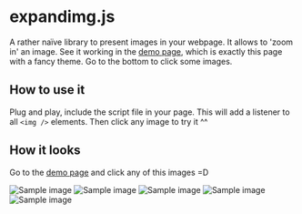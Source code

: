 # expandimg.js

A rather naïve library to present images in your webpage. It allows to 'zoom in' an image. See it working in the [demo page](https://expandimg.kevinrpb.me), which is exactly this page with a fancy theme. Go to the bottom to click some images.

## How to use it

Plug and play, include the script file in your page. This will add a listener to all `<img />` elements. Then click any image to try it ^^


## How it looks

Go to the [demo page](https://expandimg.kevinrpb.me) and click any of this images =D

![Sample image](https://placeimg.com/640/480/any)
![Sample image](https://placeimg.com/480/320/any)
![Sample image](https://placeimg.com/1024/600/any)
![Sample image](https://placeimg.com/100/200/any)
![Sample image](https://placeimg.com/1920/1200/any)
